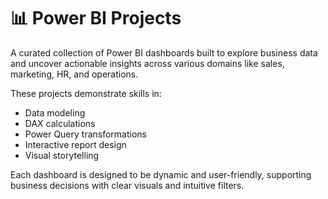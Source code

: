 # 📊 Power BI Projects

A curated collection of Power BI dashboards built to explore business data and uncover actionable insights across various domains like sales, marketing, HR, and operations.

These projects demonstrate skills in:
- Data modeling
- DAX calculations
- Power Query transformations
- Interactive report design
- Visual storytelling

Each dashboard is designed to be dynamic and user-friendly, supporting business decisions with clear visuals and intuitive filters.
